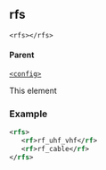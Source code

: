## rfs

`<rfs></rfs>`


#### Parent

[`<config>`][1]


This element



### Example

```xml
<rfs>
   <rf>rf_uhf_vhf</rf>
   <rf>rf_cable</rf>
</rfs>
```

[1]:	https://verbose-telegram-5004f902.pages.github.io/#common-xml-config